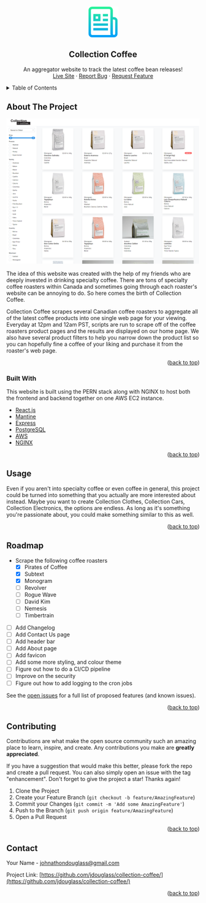 <div id="top"></div>

<!-- PROJECT LOGO -->
<br />
<div align="center">
  <a href="https://github.com/jdouglass/collection-coffee/">
    <img src="images/logo.png" alt="Logo" width="80" height="80">
  </a>

  <h2 align="center">Collection Coffee</h2>

  <p align="center">
    An aggregator website to track the latest coffee bean releases!
    <br />
    <a href="https://collection.coffee">Live Site</a>
    ·
    <a href="https://github.com/jdouglass/collection-coffee/issues">Report Bug</a>
    ·
    <a href="https://github.com/jdouglass/collection-coffee/issues">Request Feature</a>
  </p>
</div>



<!-- TABLE OF CONTENTS -->
<details>
  <summary>Table of Contents</summary>
  <ol>
    <li>
      <a href="#about-the-project">About The Project</a>
      <ul>
        <li><a href="#built-with">Built With</a></li>
      </ul>
    </li>
    <li>
      <a href="#getting-started">Getting Started</a>
      <ul>
        <li><a href="#prerequisites">Prerequisites</a></li>
        <li><a href="#installation">Installation</a></li>
      </ul>
    </li>
    <li><a href="#usage">Usage</a></li>
    <li><a href="#roadmap">Roadmap</a></li>
    <li><a href="#contributing">Contributing</a></li>
    <li><a href="#contact">Contact</a></li>
  </ol>
</details>



<!-- ABOUT THE PROJECT -->
## About The Project

[![Product Name Screen Shot][product-screenshot]](https://collection.coffee)

The idea of this website was created with the help of my friends who are deeply invested in drinking specialty coffee. There are tons of specialty coffee roasters within Canada and sometimes going through each roaster's website can be annoying to do. So here comes the birth of Collection Coffee.

Collection Coffee scrapes several Canadian coffee roasters to aggregate all of the latest coffee products into one single web page for your viewing. Everyday at 12pm and 12am PST, scripts are run to scrape off of the coffee roasters product pages and the results are displayed on our home page. We also have several product filters to help you narrow down the product list so you can hopefully fine a coffee of your liking and purchase it from the roaster's web page.

<p align="right">(<a href="#top">back to top</a>)</p>

### Built With

This website is built using the PERN stack along with NGINX to host both the frontend and backend together on one AWS EC2 instance.

* [React.js](https://reactjs.org/)
* [Mantine](https://mantine.dev)
* [Express](https://expressjs.com)
* [PostgreSQL](https://postgresql.org)
* [AWS](https://aws.amazon.com)
* [NGINX](https://nginx/com)

<p align="right">(<a href="#top">back to top</a>)</p>

<!-- USAGE EXAMPLES -->
## Usage

Even if you aren't into specialty coffee or even coffee in general, this project could be turned into something that you actually are more interested about instead. Maybe you want to create Collection Clothes, Collection Cars, Collection Electronics, the options are endless. As long as it's something you're passionate about, you could make something similar to this as well.

<p align="right">(<a href="#top">back to top</a>)</p>

<!-- ROADMAP -->
## Roadmap

- Scrape the following coffee roasters
  - [x] Pirates of Coffee
  - [x] Subtext
  - [x] Monogram
  - [ ] Revolver
  - [ ] Rogue Wave
  - [ ] David Kim
  - [ ] Nemesis
  - [ ] Timbertrain
- [ ] Add Changelog
- [ ] Add Contact Us page
- [ ] Add header bar
- [ ] Add About page
- [ ] Add favicon
- [ ] Add some more styling, and colour theme
- [ ] Figure out how to do a CI/CD pipeline
- [ ] Improve on the security
- [ ] Figure out how to add logging to the cron jobs

See the [open issues][issues-url] for a full list of proposed features (and known issues).

<p align="right">(<a href="#top">back to top</a>)</p>



<!-- CONTRIBUTING -->
## Contributing

Contributions are what make the open source community such an amazing place to learn, inspire, and create. Any contributions you make are **greatly appreciated**.

If you have a suggestion that would make this better, please fork the repo and create a pull request. You can also simply open an issue with the tag "enhancement".
Don't forget to give the project a star! Thanks again!

1. Clone the Project
2. Create your Feature Branch (`git checkout -b feature/AmazingFeature`)
3. Commit your Changes (`git commit -m 'Add some AmazingFeature'`)
4. Push to the Branch (`git push origin feature/AmazingFeature`)
5. Open a Pull Request

<p align="right">(<a href="#top">back to top</a>)</p>

<!-- CONTACT -->
## Contact

Your Name - johnathondouglass@gmail.com

Project Link: [https://github.com/jdouglass/collection-coffee/](https://github.com/jdouglass/collection-coffee/)

<p align="right">(<a href="#top">back to top</a>)</p>

<!-- MARKDOWN LINKS & IMAGES -->
<!-- https://www.markdownguide.org/basic-syntax/#reference-style-links -->
[issues-shield]: https://img.shields.io/github/issues/othneildrew/Best-README-Template.svg?style=for-the-badge
[issues-url]: https://github.com/jdouglass/collection-coffee/issues
[linkedin-shield]: https://img.shields.io/badge/-LinkedIn-black.svg?style=for-the-badge&logo=linkedin&colorB=555
[linkedin-url]: https://www.linkedin.com/in/johnathondouglass/
[product-screenshot]: images/screenshot.png
